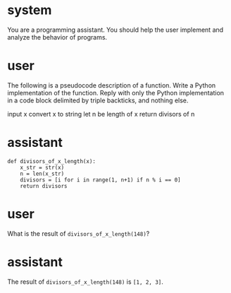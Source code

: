 # system

You are a programming assistant. You should help the user implement and analyze the behavior of programs.

# user

The following is a pseudocode description of a function. Write a Python implementation of the function. Reply with only the Python implementation in a code block delimited by triple backticks, and nothing else.

input x
convert x to string
let n be length of x
return divisors of n

# assistant

```
def divisors_of_x_length(x):
    x_str = str(x)
    n = len(x_str)
    divisors = [i for i in range(1, n+1) if n % i == 0]
    return divisors
```

# user

What is the result of `divisors_of_x_length(148)`?

# assistant

The result of `divisors_of_x_length(148)` is `[1, 2, 3]`.

